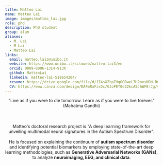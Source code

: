 ```yaml
---
title: Matteo Lai
name: Matteo Lai
image: images/matteo_lai.jpg
role: phd
description: PhD student
group: alum
aliases:
  - M. Lai
  - M Lai
  - Matteo Lai
links:
  email: matteo.lai3@unibo.it
  website: https://www.unibo.it/sitoweb/matteo.lai3/en
  orcid: 0009-0006-1314-913X
  github: MatteoLai
  linkedin: matteo-lai-519654204/
  resume: https://drive.google.com/file/d/174sXZhpZHqOORweL7H2oxsHDN-RCS9OR/view?usp=sharing
  CV: https://www.canva.com/design/DAFmRaFzsDc/GJoPET0e22kcA5JhWF8rJg/view?website#4:problem-solving
---
```


<center>"Live as if you were to die tomorrow. Learn as if you were to live forever." (Mahatma Gandhi)<br><br><br><br>Matteo's doctoral research project is "A deep learning framework for unveiling multimodal neural signatures in the Autism Spectrum Disorder".<br><br>He is focused on explaining the continuum of <b>autism spectrum disorder</b> and identifying potential biomarkers by employing state-of-the-art deep learning methodologies, such as <b>Generative Adversarial Networks (GANs)</b>, to analyze <b>neuroimaging, EEG, and clinical data</b>.</center>
  
